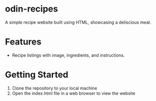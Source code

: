 # odin-recipes
A simple recipe website built using HTML, showcasing a deliscious meal.

# Features

- Recipe listings with image, ingredients, and instructions.


# Getting Started

1. Clone the repository to your local machine
2. Open the index.html file in a web browser to view the website
